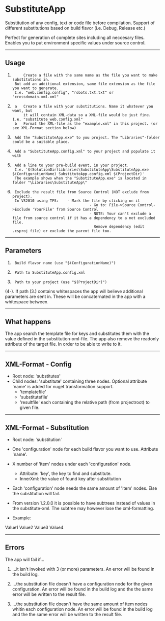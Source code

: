 SubstituteApp
=============

Substitution of any config, text or code file before compilation.
Support of different substitutions based on build flavor (i.e. Debug, Release etc.)

Perfect for generation of complete sites including all neccesary files.
Enables you to put environment specific values under source control.

------------------------------------------------------------
Usage
------------------------------------------------------------
1.  		Create a file with the same name as the file you want to make substitutions in.
		But add an additional extension, same file extension as the file you want to generate. 
		I.e. "web.config.config", "robots.txt.txt" or "crossdomain.xml.xml"

2.		a	Create a file with your substitutions. Name it whatever you want, but
			it will contain XML-data so a XML-file would be just fine. I.e. "substitute_web.config.xml"
		b	Format the XML-file as the "example.xml" in this project. (or see XML-Format section below)

3.		Add the "SubstituteApp.exe" to you project. The "Libraries"-folder could be a suitable place.

4.		Add a "SubstituteApp.config.xml" to your project and populate it with 

5.		Add a line to your pre-build event, in your project.
		I.e. '$(SolutionDir)Libraries\SubstituteApp\SubstituteApp.exe $(ConfigurationName) SubstituteApp.config.xml $(ProjectDir)'
		The example shows when the "SubstituteApp.exe" is located in folder "\Libraries\SubstituteApp\"

6.		Exclude the result file from Source Control (NOT exclude from project).
		In VS2010 using TFS:	- Mark the file by clicking on it
								          - Go to: File->Source Control->Exclude 'YourFile' from Source Control
								          - NOTE: Your can't exclude a file from source control if it has a dependency to a not excluded file.
								            Remove dependency (edit .csproj file) or exclude the parent file too.

------------------------------------------------------------
Parameters
------------------------------------------------------------
1.		Build flavor name (use "$(ConfigurationName)")
2.		Path to SubstituteApp.config.xml
3.		Path to your project (use "$(ProjectDir)")
(4-).	If path (3.) contains whitespaces the app will believe additional parameters are sent in. 
      These will be concaternated in the app with a whitespace between.

------------------------------------------------------------
What happens
------------------------------------------------------------
The app search the template file for keys and substitutes them with the value defined 
in the substitution-xml-file.
The app also remove the readonly attribute of the target file. In order to be able to write to it.

------------------------------------------------------------
XML-Format - Config
------------------------------------------------------------
- Root node: 'substitutes'
- Child nodes: 'substitute' containing three nodes. 
  Optional attribute 'name' is added for nuget transformation support.
	- 'templatefile'
	- 'substitutefile'
	- 'resultfile'
	each containing the relative path (from projectroot) to given file.

------------------------------------------------------------
XML-Format - Substitution
------------------------------------------------------------
- Root node: 'substitution'
- One 'configuration' node for each build flavor you want to use. Attribute 'name'.
- X number of 'item' nodes under each 'configuration' node.
	- Attribute: 'key', the key to find and substitute.
	- InnerXml: the value of found key after substitution
- Each 'configuration' node needs the same amount of 'item' nodes. Else the substitution will fail.
- From version 1.2.0.0 it is possible to have subtrees instead of values in the substitute-xml.
  The subtree may however lose the xml-formatting.

- Example:
<?xml version="1.0" encoding="utf-8" ?>
<substitution>
  <configuration name="Debug">
    <item key="Key1">Value1</item>
    <item key="Key2">Value2</item>
  </configuration>
  <configuration name="Release">
    <item key="Key1">Value3</item>
    <item key="Key2">Value4</item>
  </configuration>
</substitution>

------------------------------------------------------------
Errors
------------------------------------------------------------
The app will fail if...

1.	...it isn't invoked with 3 (or more) parameters.
	An error will be found in the build log.

2.	...the substitution file doesn't have a configuration node for the given configuration.
	An error will be found in the build log and the the same error will be written to the result file.

3.	...the substitution file doesn't have the same amount of item nodes whitin each configuration node.
	An error will be found in the build log and the the same error will be written to the result file.